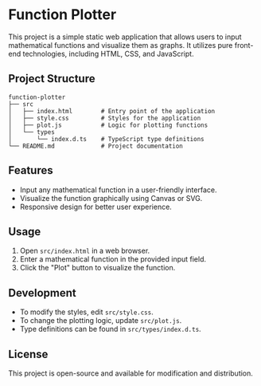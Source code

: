 # Function Plotter

This project is a simple static web application that allows users to input mathematical functions and visualize them as graphs. It utilizes pure front-end technologies, including HTML, CSS, and JavaScript.

## Project Structure

```
function-plotter
├── src
│   ├── index.html        # Entry point of the application
│   ├── style.css         # Styles for the application
│   ├── plot.js           # Logic for plotting functions
│   └── types
│       └── index.d.ts    # TypeScript type definitions
└── README.md             # Project documentation
```

## Features

- Input any mathematical function in a user-friendly interface.
- Visualize the function graphically using Canvas or SVG.
- Responsive design for better user experience.

## Usage

1. Open `src/index.html` in a web browser.
2. Enter a mathematical function in the provided input field.
3. Click the "Plot" button to visualize the function.

## Development

- To modify the styles, edit `src/style.css`.
- To change the plotting logic, update `src/plot.js`.
- Type definitions can be found in `src/types/index.d.ts`.

## License

This project is open-source and available for modification and distribution.
